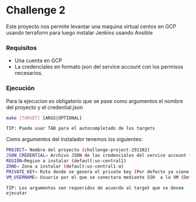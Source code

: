 # Challenge 2
Este proyecto nos permite levantar una maquina virtual centos en GCP usando terraform para luego instalar Jenkins 
usando Ansible

### Requisitos
- Una cuenta en GCP
- La credenciales en formato json del service account con los permisos necesarios.

### Ejecución

Para la ejecucion es obligatorio que se pase como argumentos el nombre del proyecto y el credential.json

```sh
make [TARGET] [ARGS|OPTIONAL]
```
`TIP: Puede usar TAB para el autocompletado de los targets`


Como argumentos del instalador tenemos los siguientes: 

```sh
PROJECT= Nombre del proyecto (challenge-project-291102)
JSON_CREDENTIAL= Archivo JSON de las credenciales del service account (default: sa-credentials.json)
REGION=Region a instalar (default:us-central1)
ZONE= Zona a instalar (default:us-central1-a)
PRIVATE_KEY= Ruta donde se genera el private key (Por defecto ya viene con las llaves publicas y provadas creadas)
VM_USERNAME= Usuario por el que se conectara mediante SSH  a la VM (Default: centosjenkins)

```
`TIP: Los argumentos son requeridos de acuerdo al target que se desee ejecutar`
